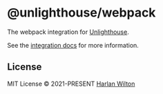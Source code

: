# @unlighthouse/webpack

The webpack integration for [Unlighthouse](https://github.com/harlan-zw/unlighthouse).

See the [integration docs](https://unlighthouse.dev/integrations/webpack.html) for more information.

## License

MIT License © 2021-PRESENT [Harlan Wilton](https://github.com/harlan-zw)
